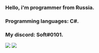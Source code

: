 ### Hello, i'm programmer from Russia. 
### Programming languages: C#.
### My discord: Soft#0101.


<img src="https://github-readme-stats.vercel.app/api?username=Soft0101&show_icons=true&count_private=true&theme=nightowl" />
<img src="https://github-readme-stats.vercel.app/api/top-langs/?username=Soft0101&langs_count=6&count_private=true&layout=compact&theme=nightowl" />
